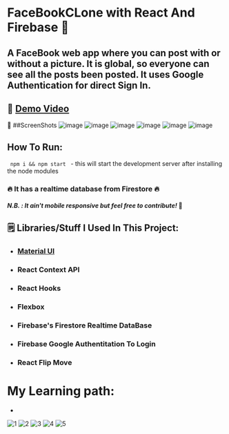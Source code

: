 # FaceBookCLone with React And Firebase 💬

## A FaceBook web app where you can post with or without a picture. It is global, so everyone can see all the posts been posted. It uses Google Authentication for direct Sign In.

## 🤜 [Demo Video](https://github.com/nallaperumal007/ReactFaceBookClone/assets/139489689/66b34b5c-bd2d-4277-b5a9-114ebccd9bdb)

 🤛
 ##ScreenShots
![image](https://github.com/nallaperumal007/ReactFaceBookClone/assets/139489689/ecabae6e-88be-4fde-9f4f-4bada42049ec)
![image](https://github.com/nallaperumal007/ReactFaceBookClone/assets/139489689/5bd408f6-e1b8-4c95-9708-e9b2c8bcffaf)
![image](https://github.com/nallaperumal007/ReactFaceBookClone/assets/139489689/779e1fe8-eca2-4ee9-abb5-4c2fa91603e7)
![image](https://github.com/nallaperumal007/ReactFaceBookClone/assets/139489689/9fab066e-72d8-4ca0-970f-4daab3ded150)
![image](https://github.com/nallaperumal007/ReactFaceBookClone/assets/139489689/6aea79ab-bec7-4e70-b6ed-997272834416)
![image](https://github.com/nallaperumal007/ReactFaceBookClone/assets/139489689/a3e5cd8d-ecdd-4fa8-9239-e29947d344c5)

## How To Run:
<code> npm i && npm start </code> - this will start the development server after installing the node modules

### 🔥 It has a realtime database from Firestore 🔥

#### *N.B. : It ain't mobile responsive but feel free to contribute!* 🤙

## 🗒️ Libraries/Stuff I Used In This Project:

* ### [Material UI](https://material-ui.com/)
* ### React Context API 
* ### React Hooks
* ### Flexbox
* ### Firebase's Firestore Realtime DataBase
* ### Firebase Google Authentitation To Login
* ### React Flip Move

# My Learning path:
* 


![1](https://github.com/nallaperumal007/ReactFaceBookClone/assets/139489689/204f26b2-9268-42aa-9a14-bd5e9a747dd7)
![2](https://github.com/nallaperumal007/ReactFaceBookClone/assets/139489689/34a70ca8-404d-4bce-a243-c0c2ff3ec2ad)
![3](https://github.com/nallaperumal007/ReactFaceBookClone/assets/139489689/24ca639b-ce39-4d4f-909a-930adc2b0947)
![4](https://github.com/nallaperumal007/ReactFaceBookClone/assets/139489689/a5027326-8247-4eb2-822a-61912ee9f653)
![5](https://github.com/nallaperumal007/ReactFaceBookClone/assets/139489689/f556e341-20ad-4a8d-83df-5f68de254ea3)




